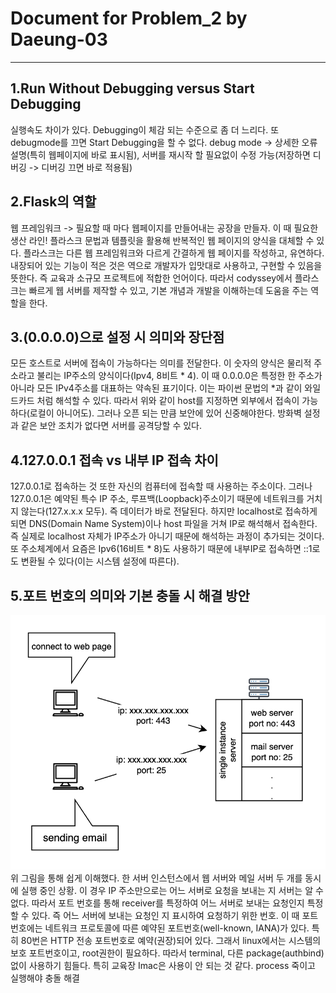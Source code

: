 # Document for Problem_2 by Daeung-03
---


## 1.Run Without Debugging versus Start Debugging
실행속도 차이가 있다. Debugging이 체감 되는 수준으로 좀 더 느리다. 또 debugmode를 끄면 Start Debugging을 할 수 없다.
debug mode -> 상세한 오류 설명(특히 웹페이지에 바로 표시됨), 서버를 재시작 할 필요없이 수정 가능(저장하면 디버깅 -> 디버깅 끄면 바로 적용됨)

## 2.Flask의 역할
웹 프레임워크 -> 필요할 때 마다 웹페이지를 만들어내는 공장을 만들자. 이 때 필요한 생산 라인! 플라스크 문법과 템플릿을 활용해 반복적인 웹 페이지의 양식을 대체할 수 있다.
플라스크는 다른 웹 프레임워크와 다르게 간결하게 웹 페이지를 작성하고, 유연하다. 내장되어 있는 기능이 적은 것은 역으로 개발자가 입맛대로 사용하고, 구현할 수 있음을 뜻한다.
즉 교육과 소규모 프로젝트에 적합한 언어이다. 따라서 codyssey에서 플라스크는 빠르게 웹 서버를 제작할 수 있고, 기본 개념과 개발을 이해하는데 도움을 주는 역할을 한다.

## 3.(0.0.0.0)으로 설정 시 의미와 장단점
모든 호스트로 서버에 접속이 가능하다는 의미를 전달한다. 이 숫자의 양식은 물리적 주소라고 불리는 IP주소의 양식이다(Ipv4, 8비트 * 4). 이 때 0.0.0.0은 특정한 한 주소가 아니라 모든 IPv4주소를 대표하는 약속된 표기이다.
이는 파이썬 문법의 *과 같이 와일드카드 처럼 해석할 수 있다. 따라서 위와 같이 host를 지정하면 외부에서 접속이 가능하다(로컬이 아니어도). 그러나 오픈 되는 만큼 보안에 있어 신중해야한다. 방화벽 설정과 같은
보안 조치가 없다면 서버를 공격당할 수 있다. 

## 4.127.0.0.1 접속 vs 내부 IP 접속 차이
127.0.0.1로 접속하는 것 또한 자신의 컴퓨터에 접속할 때 사용하는 주소이다. 그러나 127.0.0.1은 예약된 특수 IP 주소, 루프백(Loopback)주소이기 때문에 네트워크를 거치지 않는다(127.x.x.x 모두). 즉 데이터가 바로 전달된다.
하지만 localhost로 접속하게 되면 DNS(Domain Name System)이나 host 파일을 거쳐 IP로 해석해서 접속한다. 즉 실제로 localhost 자체가 IP주소가 아니기 때문에 해석하는 과정이 추가되는 것이다. 또
주소체계에서 요즘은 Ipv6(16비트 * 8)도 사용하기 때문에 내부IP로 접속하면 ::1로도 변환될 수 있다(이는 시스템 설정에 따른다). 

## 5.포트 번호의 의미와 기본 충돌 시 해결 방안
![image](./img/portnum.png)  
위 그림을 통해 쉽게 이해했다. 한 서버 인스턴스에서 웹 서버와 메일 서버 두 개를 동시에 실행 중인 상황. 이 경우 IP 주소만으로는 어느 서버로 요청을 보내는 지 서버는 알 수 없다. 따라서 포트 번호를 통해 receiver를
특정하여 어느 서버로 보내는 요청인지 특정할 수 있다. 즉 어느 서버에 보내는 요청인 지 표시하여 요청하기 위한 번호. 이 때 포트 번호에는 네트워크 프로토콜에 따른 예약된 포트번호(well-known, IANA)가 있다. 특히 80번은
HTTP 전송 포트번호로 예약(권장)되어 있다. 그래서 linux에서는 시스템의 보호 포트번호이고, root권한이 필요하다. 따라서 terminal, 다른 package(authbind)없이 사용하기 힘들다. 특히 교육장 Imac은 사용이 안 되는 것 같다. process 죽이고 실행해야 충돌 해결 
